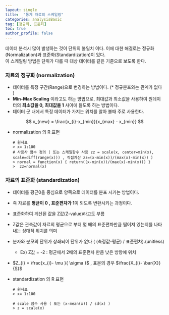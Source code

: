 ```yaml
---
layout: single
title:  "통계 자료의 스케일링"
categories: analysisBasic
tag: [정규화, 표준화]
toc: true
author_profile: false
---
```


데이터 분석시 많이 발생하는 것이 단위의 불일치 이다. 이에 대한 해결로는 정규화(Normalization)과 표준화(Standardization)이 있다.<br>이 스케일링 방법은 단위가 다를 때 대상 데이터를 같은 기준으로 보도록 한다.

###  자료의 정규화 (normalization)

* 데이터를 특정 구간(Range)으로 변경하는 방법이다. (* 정규분포와는 관계가 없다 )
* **Min-Max Scaling** 이라고도 하는 방법으로, 최대값과 최소값을 사용하여 원데이터의 **최소값을 0, 최대값을 1** 사이에 들도록 하는 방법이다.
* 데이터 군 내에서 특정 데이터가 가지는 위치를 알아 볼때 주로 사용한다.
  
$$ x_{new} = \frac{x_{i}-x_{min}}{x_{max} - x_{min}} $$

* normalization 의 R 표현
  
  ``` {r}
  # 원자료
  > x= 1:100
  # 사용사 함수 정의 ( 또는 스케일함수 사용 zz = scale(x, center=min(x), scale=diff(range(x))) , 직접계산 zz=(x-min(x))/(max(x)-min(x)) )
  > normal = function(x) { return((x-min(x))/(max(x)-min(x))) }
  >  zz=normal(x)
  ```

###  자료의 표준화 (standardization)

* 데이터를 평균0을 중심으로 양쪽으로 데이터를 분포 시키는 방법이다.
* 즉 자료를 **평균이 0 , 표준편차가 1**이 되도록 변환시키는 과정이다.
* 표준화하여 계산된 값을 Z값(Z-value)라고도 부름
* Z값은 관측값이 자료의 평균으로 부터 몇 배의 표준편차만큼 떨어져 있는지를 나타내는 상대적 위치를 의미
* 분자와 분모의 단위가 상쇄되어 단위가 없다 ( (측정값-평균) / 표준편차).(unitless)
  * Ex) Z값 = -2 : 평균에서 2배의 표준편차 만큼 낮은 방향에 위치
* $Z_{i} = \frac{x_{i}- \mu }{ \sigma }$ , 표본의 경우 $\frac{X_{i}- \bar{X}}{S}$

* standardization 의 R 표현 
  
  ``` {r}
  # 원자료
  > x= 1:100

  # scale 함수 사용 ( 또는 (x-mean(x)) / sd(x) )
  > z = scale(x)
  ```